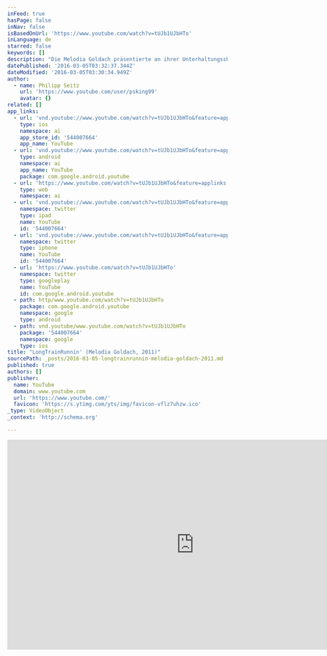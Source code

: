 ```yaml
---
inFeed: true
hasPage: false
inNav: false
isBasedOnUrl: 'https://www.youtube.com/watch?v=tUJb1UJbHTo'
inLanguage: de
starred: false
keywords: []
description: "Die Melodia Goldach präsentierte an ihrer Unterhaltungsshow 2011 'Long Train Runnin'' von The Doobie Brothers. Gesanglich unterstützt wurde der Musikverein dabei von Manuela Gerosa und Thomas Straumann. Das Team von Hoppel-Pictures Entertainment filmte das Konzert."
datePublished: '2016-03-05T03:32:37.344Z'
dateModified: '2016-03-05T03:30:34.949Z'
author:
  - name: Philipp Seitz
    url: 'https://www.youtube.com/user/psking99'
    avatar: {}
related: []
app_links:
  - url: 'vnd.youtube://www.youtube.com/watch?v=tUJb1UJbHTo&feature=applinks'
    type: ios
    namespace: ai
    app_store_id: '544007664'
    app_name: YouTube
  - url: 'vnd.youtube://www.youtube.com/watch?v=tUJb1UJbHTo&feature=applinks'
    type: android
    namespace: ai
    app_name: YouTube
    package: com.google.android.youtube
  - url: 'https://www.youtube.com/watch?v=tUJb1UJbHTo&feature=applinks'
    type: web
    namespace: ai
  - url: 'vnd.youtube://www.youtube.com/watch?v=tUJb1UJbHTo&feature=applinks'
    namespace: twitter
    type: ipad
    name: YouTube
    id: '544007664'
  - url: 'vnd.youtube://www.youtube.com/watch?v=tUJb1UJbHTo&feature=applinks'
    namespace: twitter
    type: iphone
    name: YouTube
    id: '544007664'
  - url: 'https://www.youtube.com/watch?v=tUJb1UJbHTo'
    namespace: twitter
    type: googleplay
    name: YouTube
    id: com.google.android.youtube
  - path: http/www.youtube.com/watch?v=tUJb1UJbHTo
    package: com.google.android.youtube
    namespace: google
    type: android
  - path: vnd.youtube/www.youtube.com/watch?v=tUJb1UJbHTo
    package: '544007664'
    namespace: google
    type: ios
title: "LongTrainRunnin' (Melodia Goldach, 2011)"
sourcePath: _posts/2016-03-05-longtrainrunnin-melodia-goldach-2011.md
published: true
authors: []
publisher:
  name: YouTube
  domain: www.youtube.com
  url: 'https://www.youtube.com/'
  favicon: 'https://s.ytimg.com/yts/img/favicon-vflz7uhzw.ico'
_type: VideoObject
_context: 'http://schema.org'

---
```

<iframe src="https://cdn.embedly.com/widgets/media.html?src=https%3A%2F%2Fwww.youtube.com%2Fembed%2FtUJb1UJbHTo%3Ffeature%3Doembed&amp;url=https%3A%2F%2Fwww.youtube.com%2Fwatch%3Fv%3DtUJb1UJbHTo&amp;image=https%3A%2F%2Fi.ytimg.com%2Fvi%2FtUJb1UJbHTo%2Fhqdefault.jpg&amp;key=b7d04c9b404c499eba89ee7072e1c4f7&amp;type=text%2Fhtml&amp;schema=youtube" width="854" height="480" scrolling="no" frameborder="0" allowfullscreen="allowfullscreen" style=""></iframe>